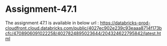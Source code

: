 # Assignment-47.1
The assignment 47.1 is available in below url :
https://databricks-prod-cloudfront.cloud.databricks.com/public/4027ec902e239c93eaaa8714f173bcfc/4708906091022258/4027824895023644/204324622795842/latest.html

